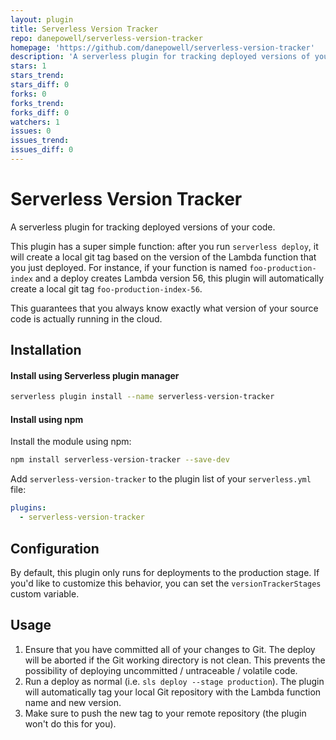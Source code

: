 ```yaml
---
layout: plugin
title: Serverless Version Tracker
repo: danepowell/serverless-version-tracker
homepage: 'https://github.com/danepowell/serverless-version-tracker'
description: 'A serverless plugin for tracking deployed versions of your code.'
stars: 1
stars_trend: 
stars_diff: 0
forks: 0
forks_trend: 
forks_diff: 0
watchers: 1
issues: 0
issues_trend: 
issues_diff: 0
---
```



# Serverless Version Tracker
A serverless plugin for tracking deployed versions of your code.

This plugin has a super simple function: after you run `serverless deploy`, it will create a local git tag based on the version of the Lambda function that you just deployed. For instance, if your function is named `foo-production-index` and a deploy creates Lambda version 56, this plugin will automatically create a local git tag `foo-production-index-56`.

This guarantees that you always know exactly what version of your source code is actually running in the cloud.

## Installation

#### Install using Serverless plugin manager
```bash
serverless plugin install --name serverless-version-tracker
```

#### Install using npm

Install the module using npm:
```bash
npm install serverless-version-tracker --save-dev
```

Add `serverless-version-tracker` to the plugin list of your `serverless.yml` file:

```yaml
plugins:
  - serverless-version-tracker
```

## Configuration

By default, this plugin only runs for deployments to the production stage. If you'd like to customize this behavior, you can set the `versionTrackerStages` custom variable.

## Usage

1. Ensure that you have committed all of your changes to Git. The deploy will be aborted if the Git working directory is not clean. This prevents the possibility of deploying uncommitted / untraceable / volatile code.
2. Run a deploy as normal (i.e. `sls deploy --stage production`). The plugin will automatically tag your local Git repository with the Lambda function name and new version.
3. Make sure to push the new tag to your remote repository (the plugin won't do this for you).

